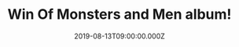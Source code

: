 ---
campaign-uuid: "c-27d05a0a-1868-49a1-ab9e-a98f85db61bf"
type: "Competition"
category: "Music"
date: "2019-08-13T09:00:00.000Z"
end-date: "2019-09-13T23:59:00.000Z"
disable-form: false
is_promoted: false
has_entry_page: true
title: "Win Of Monsters and Men album!"
competition-description: "<p>Calling all Of Monsters and Men fans! we have great news\
  \ for you, we are giving away copy of the third studio album by Icelandic band Of\
  \ Monsters and Men: Fever Dream. Alligators, Wars, Wild Roses… are some of their\
  \ amazing brand new songs you could find in their new album.</p>\n<p>Want it? Click\
  \ below for a chance to win.</p>\n"
hero-header: "Win Of Monsters and Men album!"
terms-confirmation: "N/A"
banner-img: "https://assets.expresslyapp.com/asset-1b5586ab-4a5d-41e4-89e9-8307cb2d8cc7.jpg"
logo-left-href: "http://club.expressly.io"
logo-left-image: "https://assets.expresslyapp.com/asset-95fb2cc3-4e10-43db-b139-60bd335716eb.jpg"
logo-left-title: "Expressly club"
bg-image-hero: "https://assets.expresslyapp.com/asset-022cf401-6a3b-47a2-81d5-103c1cac7e23.jpg"
bg-image-first: "https://assets.expresslyapp.com/asset-19d88762-a130-40b1-8e85-53fd742b9568.jpg"
section1-content: "<p>Fever Dream is the third studio album by Icelandic band Of Monsters\
  \ and Men. The album was co-produced by the band with Rich Costey, and was preceded\
  \ by the lead single Alligator.\nFever Dream debuted at number nine on the US Billboard\
  \ 200 with 34,000 album-equivalent units, of which 30,000 were pure album sales.\
  \ It is Of Monsters and Men's third US top 10 album.</p>\n<p>We are giving away\
  \ a copy to you. Enter the form below and you could be dancing along their amazing\
  \ new hits now!</p>\n<p>Good luck!</p>\n"
entry-title: "Win Of Monsters and Men album!"
entry-content: "<p>Enter the draw to win Of Monsters and Men album by completing the\
  \ form below before 23:59 on the 13th of September 2019.</p>\n"
has-winner: false
prize-description: "Of Monsters and Men album"
special-conditions: "Multiple entries are allowed up to one every day.\r\n\r\nThis\
  \ competition is also available on: http://aaa.nme.com/competitons/fever-dream-of-monsters-and-men"
country-restrictions:
- "GB"
---